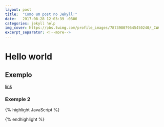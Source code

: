 ```yaml
---
layout: post
title:  "Como um post no Jekyll!"
date:   2017-08-28 12:03:39 -0300
categories: jekyll help
img_cover: https://pbs.twimg.com/profile_images/787398079645450240/_CWCyNfR_400x400.jpg
excerpt_separator: <!--more-->
---
```



# Hello world

## Exemplo


[link](https://www.google.com)

<!--more-->



### Exemple 2


{% highlight JavaScript %}

<script> console.log("Hello Guys"); </script>

{% endhighlight %}
